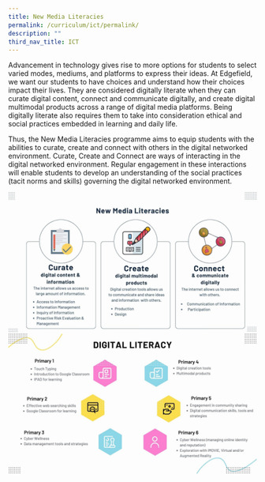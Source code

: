 ```yaml
---
title: New Media Literacies
permalink: /curriculum/ict/permalink/
description: ""
third_nav_title: ICT
---
```

Advancement in technology gives rise to more options for students to select varied modes, mediums, and platforms to express their ideas. At Edgefield, we want our students to have choices and understand how their choices impact their lives. They are considered digitally literate when they can curate digital content, connect and communicate digitally, and create digital multimodal products across a range of digital media platforms. Being digitally literate also requires them to take into consideration ethical and social practices embedded in learning and daily life.

Thus, the New Media Literacies programme aims to equip students with the abilities to curate, create and connect with others in the digital networked environment. Curate, Create and Connect are ways of interacting in the digital networked environment. Regular engagement in these interactions will enable students to develop an understanding of the social practices (tacit norms and skills) governing the digital networked environment.

![](/images/ICT1.jpeg)
![](/images/ICT2.jpeg)